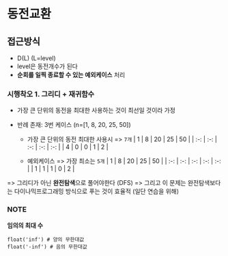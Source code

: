# 동전교환

## 접근방식

- D(L) (L=level)
- level은 동전개수가 된다
- **순회를 일찍 종료할 수 있는 예외케이스** 처리

### 시행착오 1. 그리디 + 재귀함수

- 가장 큰 단위의 동전을 최대한 사용하는 것이 최선일 것이라 가정
- 반례 존재: 3번 케이스 (n=[1, 8, 20, 25, 50])

  - 가장 큰 단위의 동전 최대한 사용시 => `7개`
    | 1 | 8 | 20 | 25 | 50 |
    | :-: | :-: | :-: | :-: | :-: |
    | 4 | 0 | 0 | 1 | 2 |

  - 예외케이스 => 가장 최소는 `5개`
    | 1 | 8 | 20 | 25 | 50 |
    | :-: | :-: | :-: | :-: | :-: |
    | 1 | 1 | 1 | 0 | 2 |

=> 그리디가 아닌 **완전탐색**으로 풀어야한다 (DFS)
=> 그리고 이 문제는 완전탐색보다는 다이나믹프로그래밍 방식으로 푸는 것이 효율적 (일단 연습을 위해)

### NOTE

**임의의 최대 수**

```
float('inf') # 양의 무한대값
float('-inf') # 음의 무한대값
```
